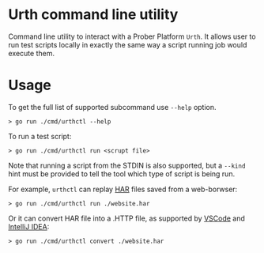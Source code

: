 # Urth command line utility

Command line utility to interact with a Prober Platform `Urth`.
It allows user to run test scripts locally in exactly the same way a script running job would execute them.


# Usage

To get the full list of supported subcommand use `--help` option.
```shell
> go run ./cmd/urthctl --help
```

To run a test script:
```shell
> go run ./cmd/urthctl run <scrupt file>
```

Note that running a script from the STDIN is also supported, but a `--kind` hint must be provided to tell the tool which type of script is being run.

For example, `urthctl` can replay [HAR](https://en.wikipedia.org/wiki/HAR_(file_format)) files saved from a web-borwser:
```shell
> go run ./cmd/urthctl run ./website.har
```

Or it can convert HAR file into a .HTTP file, as supported by [VSCode](https://marketplace.visualstudio.com/items?itemName=humao.rest-client) and [IntelliJ IDEA](https://www.jetbrains.com/help/idea/http-client-in-product-code-editor.html): 
```shell
> go run ./cmd/urthctl convert ./website.har 
```

